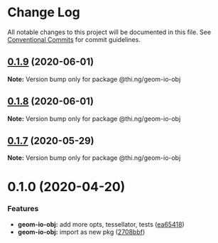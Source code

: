 # Change Log

All notable changes to this project will be documented in this file.
See [Conventional Commits](https://conventionalcommits.org) for commit guidelines.

## [0.1.9](https://github.com/thi-ng/umbrella/compare/@thi.ng/geom-io-obj@0.1.8...@thi.ng/geom-io-obj@0.1.9) (2020-06-01)

**Note:** Version bump only for package @thi.ng/geom-io-obj





## [0.1.8](https://github.com/thi-ng/umbrella/compare/@thi.ng/geom-io-obj@0.1.7...@thi.ng/geom-io-obj@0.1.8) (2020-06-01)

**Note:** Version bump only for package @thi.ng/geom-io-obj





## [0.1.7](https://github.com/thi-ng/umbrella/compare/@thi.ng/geom-io-obj@0.1.6...@thi.ng/geom-io-obj@0.1.7) (2020-05-29)

**Note:** Version bump only for package @thi.ng/geom-io-obj





# 0.1.0 (2020-04-20)


### Features

* **geom-io-obj:** add more opts, tessellator, tests ([ea65418](https://github.com/thi-ng/umbrella/commit/ea6541847975846080a905b06e24c717fc648a84))
* **geom-io-obj:** import as new pkg ([2708bbf](https://github.com/thi-ng/umbrella/commit/2708bbfee138be06c71c8eb84996c533bdbba8e2))
